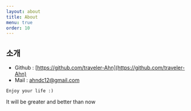 ```yaml
---
layout: about
title: About
menu: true
order: 10
---
```


## 소개 
- Github : [https://github.com/traveler-Ahn](https://github.com/traveler-Ahn)
- Mail : ahndc12@gmail.com

```Enjoy your life :)```

It will be greater and better than now